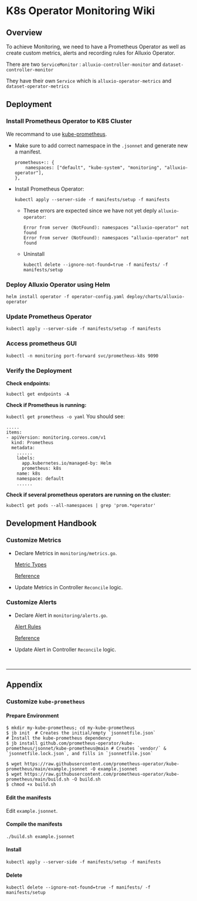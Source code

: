 # K8s Operator Monitoring Wiki

## Overview
To achieve Monitoring, we need to have a Prometheus Operator as well as create custom metrics, alerts and recording rules for Alluxio Operator.

There are two `ServiceMonitor` : `alluxio-controller-monitor` and  `dataset-controller-monitor`

They have their own `Service` which is `alluxio-operator-metrics` and `dataset-operator-metrics`

## Deployment
### Install Prometheus Operator to K8S Cluster
We recommand to use [kube-prometheus](https://github.com/prometheus-operator/kube-prometheus).

- Make sure to add correct namespace in the `.jsonnet` and generate new a manifest.
    ```
    prometheus+:: {
        namespaces: ["default", "kube-system", "monitoring", "alluxio-operator"],
    },
    ```

-  Install Prometheus Operator: 
    ```shell
    kubectl apply --server-side -f manifests/setup -f manifests
    ```

    -  These errors are expected since we have not   yet deply `alluxio-operator`:
        ```shell
        Error from server (NotFound): namespaces "alluxio-operator" not found
        Error from server (NotFound): namespaces "alluxio-operator" not found
        ```

    - Uninstall
        ```shell
        kubectl delete --ignore-not-found=true -f manifests/ -f manifests/setup
        ```

### Deploy Alluxio Operator using Helm
```shell
helm install operator -f operator-config.yaml deploy/charts/alluxio-operator
```

### Update Prometheus Operator
```shell
kubectl apply --server-side -f manifests/setup -f manifests
```


### Access prometheus GUI
`kubectl -n monitoring port-forward svc/prometheus-k8s 9090`

### Verify the Deployment
**Check endpoints:**

`kubectl get endpoints -A`

**Check if Prometheus is running:**

`kubectl get prometheus -o yaml`
You should see:
```
.....
items:
- apiVersion: monitoring.coreos.com/v1
  kind: Prometheus
  metadata:
    ......
    labels:
      app.kubernetes.io/managed-by: Helm
      prometheus: k8s
    name: k8s
    namespace: default
    ......
```

**Check if several prometheus operators are running on the cluster:**

`kubectl get pods --all-namespaces | grep 'prom.*operator'`


## Development Handbook
### Customize Metrics

- Declare Metrics in `monitoring/metrics.go`.

    [Metric Types](https://prometheus.io/docs/concepts/metric_types/)

    [Reference](https://github.com/operator-framework/operator-sdk/blob/master/testdata/go/v4/monitoring/memcached-operator/monitoring/metrics.go)

- Update Metrics in Controller `Reconcile` logic.


### Customize Alerts
- Declare Alert in `monitoring/alerts.go`.

    [Alert Rules](https://prometheus.io/docs/prometheus/latest/configuration/alerting_rules/)

    [Reference](https://github.com/operator-framework/operator-sdk/blob/master/testdata/go/v4/monitoring/memcached-operator/monitoring/alerts.go)

- Update Alert in Controller `Reconcile` logic.


<br>

-----------
## Appendix

### Customize `kube-prometheus`
#### Prepare Environment
```shell
$ mkdir my-kube-prometheus; cd my-kube-prometheus
$ jb init  # Creates the initial/empty `jsonnetfile.json`
# Install the kube-prometheus dependency
$ jb install github.com/prometheus-operator/kube-prometheus/jsonnet/kube-prometheus@main # Creates `vendor/` & `jsonnetfile.lock.json`, and fills in `jsonnetfile.json`

$ wget https://raw.githubusercontent.com/prometheus-operator/kube-prometheus/main/example.jsonnet -O example.jsonnet
$ wget https://raw.githubusercontent.com/prometheus-operator/kube-prometheus/main/build.sh -O build.sh
$ chmod +x build.sh
```
#### Edit the manifests
Edit `example.jsonnet`.

#### Compile the manifests
`./build.sh example.jsonnet`

#### Install
```shell
kubectl apply --server-side -f manifests/setup -f manifests
```
#### Delete
```shell
kubectl delete --ignore-not-found=true -f manifests/ -f manifests/setup
```
